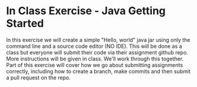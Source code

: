 # In Class Exercise - Java Getting Started #

In this exercise we will create a simple "Hello, world" java jar using only the command line and a source code editor (NO IDE). This will be done as a class but everyone will submit their code via their assignment github repo. More instructions will be given in class. We'll work through this together. Part of this exercise will cover how we go about submitting assignments correctly, including how to create a branch, make commits and then submit a pull request on the repo.
